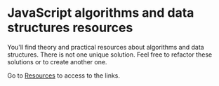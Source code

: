 # JavaScript algorithms and data structures resources

You'll find theory and practical resources about algorithms and data structures.
There is not one unique solution. Feel free to refactor these solutions or to create another one.

Go to [Resources](/resources/) to access to the links.